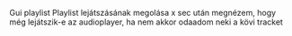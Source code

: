 Gui playlist
Playlist lejátszásának megolása
x sec után megnézem, hogy még lejátszik-e az audioplayer, ha nem akkor odaadom neki a kövi tracket
